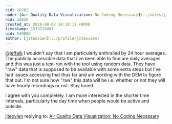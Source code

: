 ```yaml
---
cid: 20262
node: [Air Quality Data Visualization: No Coding Necessary](../notes/jiteovien/08-01-2018/air-quality-data-visualization-no-coding-necessary)
nid: 16826
created_at: 2018-08-02 14:18:11 +0000
timestamp: 1533219491
uid: 540008
author: [jiteovien](../profile/jiteovien)
---
```


[@jeffalk](/profile/jeffalk) I wouldn't say that I am particularly enthralled by 24 hour averages. The publicly accessible data that i've been able to find are daily averages and this was just a test-run with the tool using random data. They have "raw" data that is supposed to be available with some extra steps but I've had issues accessing that thus far and am working with the DEM to figure that out. I'm not sure how "raw" this data will be  i.e. whether or not they will have hourly recordings or not. Stay tuned.

I agree with you completely. I am more interested in the shorter time intervals, particularly the day time when people would be active and outside. 

[jiteovien](../profile/jiteovien) replying to: [Air Quality Data Visualization: No Coding Necessary](../notes/jiteovien/08-01-2018/air-quality-data-visualization-no-coding-necessary)

